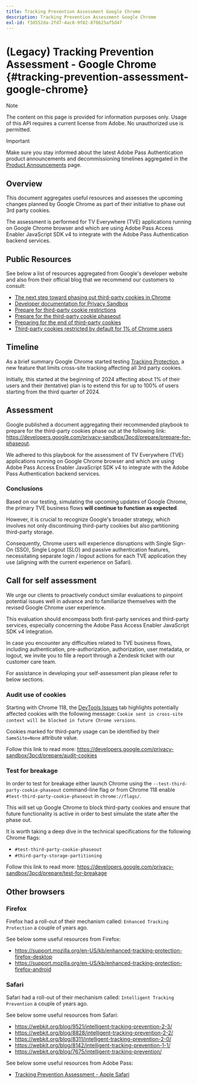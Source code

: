 ```yaml
---
title: Tracking Prevention Assessment Google Chrome
description: Tracking Prevention Assessment Google Chrome
exl-id: f3d552da-2fd7-4ac8-9f82-876625af5d47
---
```

# (Legacy) Tracking Prevention Assessment - Google Chrome {#tracking-prevention-assessment-google-chrome}

>[!NOTE]
>
>The content on this page is provided for information purposes only. Usage of this API requires a current license from Adobe. No unauthorized use is permitted.

>[!IMPORTANT]
>
> Make sure you stay informed about the latest Adobe Pass Authentication product announcements and decommissioning timelines aggregated in the [Product Announcements](/help/authentication/product-announcements.md) page.

## Overview

This document aggregates useful resources and assesses the upcoming changes planned by Google Chrome as part of their initiative to phase out  3rd party cookies.

The assessment is performed for TV Everywhere (TVE) applications running on Google Chrome browser and which are using Adobe Pass Access Enabler JavaScript SDK v4 to integrate with the Adobe Pass Authentication backend services.

## Public Resources

See below a list of resources aggregated from Google's developer website and also from their official blog that we recommend our customers to consult:

* [The next step toward phasing out third-party cookies in Chrome](https://blog.google/products/chrome/privacy-sandbox-tracking-protection/)
* [Developer documentation for Privacy Sandbox](https://developers.google.com/privacy-sandbox)
* [Prepare for third-party cookie restrictions](https://developers.google.com/privacy-sandbox/3pcd)
* [Prepare for the third-party cookie phaseout](https://developers.google.com/privacy-sandbox/3pcd/prepare/prepare-for-phaseout)
* [Preparing for the end of third-party cookies](https://developers.google.com/privacy-sandbox/blog/cookie-countdown-2023oct)
* [Third-party cookies restricted by default for 1% of Chrome users](https://developers.google.com/privacy-sandbox/blog/cookie-countdown-2024jan)

## Timeline

As a brief summary Google Chrome started testing [Tracking Protection](https://privacysandbox.com/), a new feature that limits cross-site tracking affecting all 3rd party cookies.

Initially, this started at the beginning of 2024 affecting about 1% of their users and their (tentative) plan is to extend this for up to 100% of users starting from the third quarter of 2024. 

## Assessment

Google published a document aggregating their recommended playbook to prepare for the third-party cookies phase out at the following link: https://developers.google.com/privacy-sandbox/3pcd/prepare/prepare-for-phaseout.

We adhered to this playbook for the assessment of TV Everywhere (TVE) applications running on Google Chrome browser and which are using Adobe Pass Access Enabler JavaScript SDK v4 to integrate with the Adobe Pass Authentication backend services.

### Conclusions

Based on our testing, simulating the upcoming updates of Google Chrome, the primary TVE business flows **will continue to function as expected**.

However, it is crucial to recognize Google's broader strategy, which involves not only discontinuing third-party cookies but also partitioning third-party storage.

Consequently, Chrome users will experience disruptions with Single Sign-On (SSO), Single Logout (SLO) and passive authentication features, necessitating separate login / logout actions for each TVE application they use (aligning with the current experience on Safari).

## Call for self assessment

We urge our clients to proactively conduct similar evaluations to pinpoint potential issues well in advance and to familiarize themselves with the revised Google Chrome user experience.

This evaluation should encompass both first-party services and third-party services, especially concerning the Adobe Pass Access Enabler JavaScript SDK v4 integration.

In case you encounter any difficulties related to TVE business flows, including authentication, pre-authorization, authorization, user metadata, or logout, we invite you to file a report through a Zendesk ticket with our customer care team.

For assistance in developing your self-assessment plan please refer to below sections.

### Audit use of cookies

Starting with Chrome 118, the [DevTools Issues](https://developer.chrome.com/docs/devtools/issues/) tab highlights potentially affected cookies with the following message: `Cookie sent in cross-site context will be blocked in future Chrome versions`.

Cookies marked for third-party usage can be identified by their `SameSite=None` attribute value.

Follow this link to read more: https://developers.google.com/privacy-sandbox/3pcd/prepare/audit-cookies

### Test for breakage

In order to test for breakage either launch Chrome using the `--test-third-party-cookie-phaseout` command-line flag or from Chrome 118 enable `#test-third-party-cookie-phaseout` in `chrome://flags/`. 

This will set up Google Chrome to block third-party cookies and ensure that future functionality is active in order to best simulate the state after the phase out.

It is worth taking a deep dive in the technical specifications for the following Chrome flags:

* `#test-third-party-cookie-phaseout`
* `#third-party-storage-partitioning`

Follow this link to read more: https://developers.google.com/privacy-sandbox/3pcd/prepare/test-for-breakage

## Other browsers

### Firefox

Firefox had a roll-out of their mechanism called: `Enhanced Tracking Protection` a couple of years ago.

See below some useful resources from Firefox:

* https://support.mozilla.org/en-US/kb/enhanced-tracking-protection-firefox-desktop
* https://support.mozilla.org/en-US/kb/enhanced-tracking-protection-firefox-android

### Safari

Safari had a roll-out of their mechanism called: `Intelligent Tracking Prevention` a couple of years ago.

See below some useful resources from Safari:

* https://webkit.org/blog/9521/intelligent-tracking-prevention-2-3/
* https://webkit.org/blog/8828/intelligent-tracking-prevention-2-2/
* https://webkit.org/blog/8311/intelligent-tracking-prevention-2-0/
* https://webkit.org/blog/8142/intelligent-tracking-prevention-1-1/
* https://webkit.org/blog/7675/intelligent-tracking-prevention/

See below some useful resources from Adobe Pass:

* [Tracking Prevention Assessment - Apple Safari](tracking-prevention-assessment-apple-safari.md)
